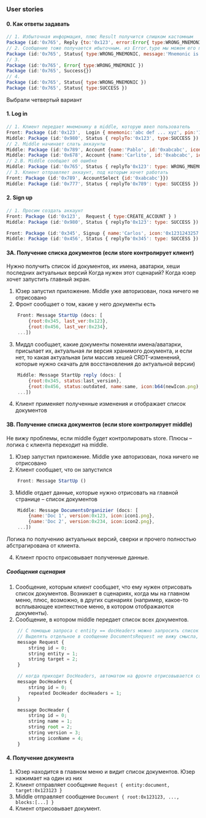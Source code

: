### User stories

#### 0. Как ответы задавать
```js
// 1. Избыточная информация, плюс Result получится слишком кастомным
Package (id:'0x765', Reply {to:'0x123', error:Error{ type:WRONG_MNEMONIC, message:'Mnemonic is wrong' }, Result:{ type:FAILURE }})
// 2. Сообщение тоже получается ибыточным. из Error.type мы можем его получать на клиенте, плюс локализация
Package (id:'0x765', Status{ type:WRONG_MNEMONIC, message:'Mnemonic is wrong' })
// 3. 
Package (id:'0x765', Error{ type:WRONG_MNEMONIC })
Package (id:'0x765', Success{})
// 4. 
Package (id:'0x765', Status{ type:WRONG_MNEMONIC })
Package (id:'0x765', Status{ type:SUCCESS })
```

Выбрали четвертый вариант

#### 1. Log in

```js
// 1. Клиент передает мнемонику в middle, которую ввел пользователь
Front: Package (id:'0x123',  Login { mnemonic:'abc def ... xyz', pin:'12345'} )
Middle: Package (id:'0x980', Status { replyTo:'0x123', type:SUCCESS })
// 2. Middle начинает слать аккаунты
Middle: Package (id:'0x789', Account {name:'Pablo', id:'0xabcabc', icon:'0x123123'}})
Middle: Package (id:'0x678', Account {name:'Carlito', id:'0xabcabc', icon:'0x123123'})
// 2.B. Middle сообщает об ошибке
Middle: Package (id:'0x765', Status { replyTo'0x123': type: WRONG_MNEMONIC })
// 3. Клиент отправляет аккаунт, под которым хочет работать
Front: Package (id:'0x789', AccountSelect {id:'0xabcabc'}})
Middle: Package (id:'0x777', Status { replyTo'0x789': type: SUCCESS })
```

#### 2. Sign up
```js
// 1. Просим создать аккаунт
Front: Package (id:'0x123',  Request { type:CREATE_ACCOUNT } )
Middle: Package (id:'0x980', Status { replyTo'0x123': type: SUCCESS })

Front: Package (id:'0x345', Signup { name:'Carlos', icon:'0x1231243257', pin:'1232724'} )
Middle: Package (id:'0x456', Status { replyTo'0x345': type: SUCCESS })
```

#### 3A. Получение списка документов (если store контролирует клиент)
Нужно получить список id документов, их имена, аватарки, хеши последних актуальных версий 
Когда нужен этот сценарий? Когда юзер хочет запустить главный экран.

1. Юзер запустил приложение. Middle уже авторизован, пока ничего не отрисовано
2. Фронт сообщает о том, какие у него документы есть 

```js
    Front: Message StartUp (docs: [
        {root:0x345, last_ver:0x123}, 
        {root:0x456, last_ver:0x234}, 
    ...])
```

3. Миддл сообщает, какие документы поменяли имена/аватарки, присылает их, актуальная ли версия хранимого документа, и если нет, то какая актуальная (или массив хешей CRDT-изменений, которые нужно скачать для восстановления до актуальной версии)

```js
    Middle: Message StartUp reply (docs: [
        {root:0x345, status:last_version}, 
        {root:0x456, status:outdated, name:same, icon:b64(newIcon.png), lastVersion:0x789},
    ...])
```

4. Клиент применяет полученные изменения и отображает список документов

#### 3B. Получение списка документов (если store контролирует middle)
Не вижу проблемы, если middle будет контролировать store. Плюсы – логика с клиента переходит на middle.

1. Юзер запустил приложение. Middle уже авторизован, пока ничего не отрисовано
2. Клиент сообщает, что он запустился

```js
    Front: Message StartUp ()
```

3. Middle отдает данные, которые нужно отрисовать на главной странице – список документов

```js
    Middle: Message DocumentsOrganizier (docs: [
        {name:'Doc 1', version:0x123, icon:icon1.png},
        {name:'Doc 2', version:0x234, icon:icon2.png},
    ...])
```

Логика по получению актуальных версий, сверки и прочего полностью абстрагирована от клиента.

4. Клиент просто отрисовывает полученные данные.

##### Cообщения сценария
1. Сообщение, которым клиент сообщает, что ему нужен отрисовать список документов. Возникает в сценариях, когда мы на главном меню, плюс, возможно, в других сценариях (например, какое-то всплывающее контекстное меню, в котором отображаются документы).
2. Сообщение, в котором middle передает список всех документов.

```js
    // С помощью запроса с entity == docHeaders можно запросить список документов
    // Выделять отдельное в сообщение DocumentsRequest не вижу смысла, оно слишком тривиальное получится
    message Request {
        string id = 0;
        string entity = 1;
        string target = 2;
    }

    // когда приходит DocHeaders, автоматом на фронте отрисовывается соответствующий target с docHeaders.
    message DocHeaders {
        string id = 0;
        repeated DocHeader docHeaders = 1;
    }

    message DocHeader {
        string id = 0;
        string name = 1;
        string root = 2;
        string version = 3;
        string iconName = 4;
    }
```

#### 4. Получение документа
1. Юзер находится в главном меню и видит список документов. Юзер нажимает на один из них
2. Клиент отправляет сообщение `Request { entity:document, target:0x123123 }`
3. Middle отправляет сообщение `Document { root:0x123123, ..., blocks:[...] }`
4. Клиент отрисовывает документ.